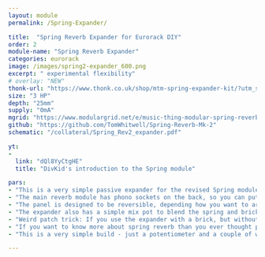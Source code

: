 ```yaml
---
layout: module
permalink: /Spring-Expander/

title:  "Spring Reverb Expander for Eurorack DIY"
order: 2
module-name: "Spring Reverb Expander"
categories: eurorack
image: /images/spring2-expander_600.png 
excerpt: " experimental flexibility" 
# overlay: "NEW"
thonk-url: "https://www.thonk.co.uk/shop/mtm-spring-expander-kit/?utm_source=MTM&utm_campaign=SpringExpander" 
size: "3 HP"
depth: "25mm"
supply: "0mA"
mgrid: "https://www.modulargrid.net/e/music-thing-modular-spring-reverb-mkii-expander"
github: "https://github.com/TomWhitwell/Spring-Reverb-Mk-2"
schematic: "/collateral/Spring_Rev2_expander.pdf"

yt:
- 
  link: "dQl8YyCtgHE"
  title: "DivKid's introduction to the Spring module"

pars: 
- "This is a very simple passive expander for the revised Spring module, which brings the phono connections to the front panel — ideal for smaller cases — and adds a simple mix control to blend real spring tanks with the solid state reverb 'brick'."
- "The main reverb module has phono sockets on the back, so you can put a reverb tank inside your modular case. Often, you might want to mount the spring tank outside the case; for small cases, or for access to the springs — stroking them or muting them or ‘preparing’ them in some way. This little 3hp expander makes that simple."
- "The panel is designed to be reversible, depending how you want to arrange the cable to your spring tank."
- "The expander also has a simple mix pot to blend the spring and brick reverbs together — this is a really nice effect, particularly when using feedback."
- "Weird patch trick: If you use the expander with a brick, but without a spring connected to the front or back of the module, the spring drive circuit will overdrive massively (the spring pickup is part of the feedback loop of an op amp, so without it you get open loop gain). Fading across to spring and playing with feedback and EQ can get some really crunchy, squeaky extreme distortion that can be quite controllable with the blend control."
- "If you want to know more about spring reverb than you ever thought possible, enjoy my Medium post <a href=https://medium.com/music-thing-modular-notes/everything-i-know-about-spring-reverb-1fb4b32abf87>Everything I know about spring reverb</a>."
- "This is a very simple build - just a potentiometer and a couple of wires soldered onto the PCB, but if you have any trouble the best place to find help is in the <a href=https://github.com/TomWhitwell/Spring-Reverb-Mk-2/issues>Spring Reverb Github Issues List</a>. Remember to search for closed issues as well as open ones."

--- 
```







